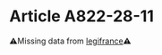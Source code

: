 # Article A822-28-11

⚠️Missing data from [legifrance](https://www.legifrance.gouv.fr/codes/article_lc/LEGIARTI000020620128)⚠️